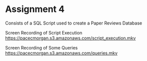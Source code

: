 # Assignment 4

Consists of a SQL Script used to create a Paper Reviews Database

Screen Recording of Script Execution
https://pacecmorgan.s3.amazonaws.com/script_execution.mkv

Screen Recording of Some Queries
https://pacecmorgan.s3.amazonaws.com/queries.mkv
